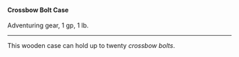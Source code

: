 #### Crossbow Bolt Case

Adventuring gear, 1 gp, 1 lb.

---

This wooden case can hold up to twenty *crossbow bolts*.